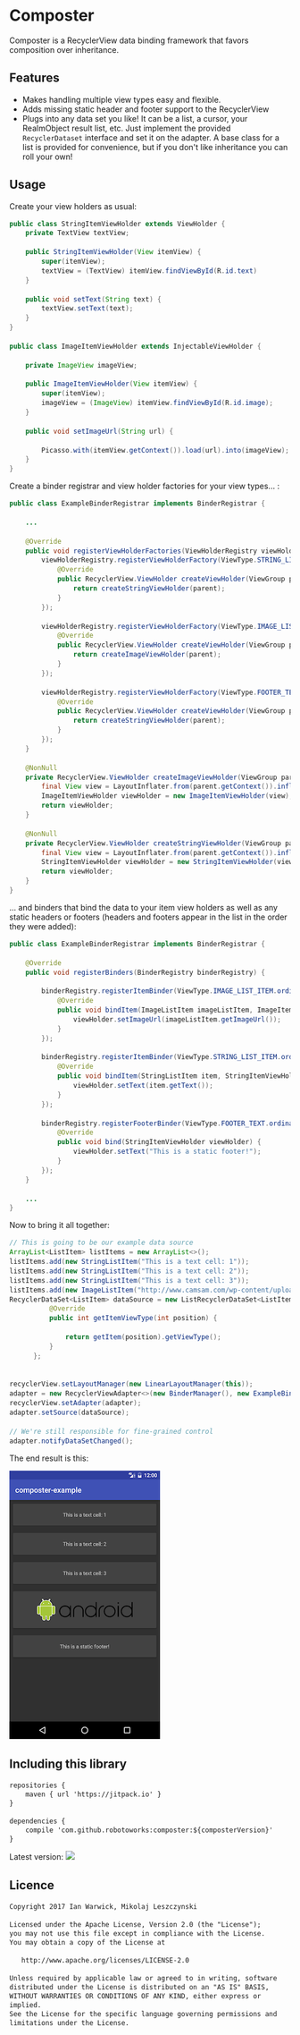 # Composter

Composter is a RecyclerView data binding framework that favors composition over inheritance.


## Features
*   Makes handling multiple view types easy and flexible.
*   Adds missing static header and footer support to the RecyclerView
*   Plugs into any data set you like! It can be a list, a cursor, your RealmObject result list, etc. Just implement the provided `RecyclerDataset` interface and set it on the adapter. A base class for a list is provided for convenience, but if you don't like inheritance you can roll your own!


## Usage
Create your view holders as usual:

```java
public class StringItemViewHolder extends ViewHolder {
    private TextView textView;

    public StringItemViewHolder(View itemView) {
        super(itemView);
        textView = (TextView) itemView.findViewById(R.id.text)
    }

    public void setText(String text) {
        textView.setText(text);
    }
}

public class ImageItemViewHolder extends InjectableViewHolder {

    private ImageView imageView;

    public ImageItemViewHolder(View itemView) {
        super(itemView);
        imageView = (ImageView) itemView.findViewById(R.id.image);
    }

    public void setImageUrl(String url) {

        Picasso.with(itemView.getContext()).load(url).into(imageView);
    }
}
```
Create a binder registrar and view holder factories for your view types... :

```java
public class ExampleBinderRegistrar implements BinderRegistrar {

    ...

    @Override
    public void registerViewHolderFactories(ViewHolderRegistry viewHolderRegistry) {
        viewHolderRegistry.registerViewHolderFactory(ViewType.STRING_LIST_ITEM.ordinal(), new ViewHolderFactory() {
            @Override
            public RecyclerView.ViewHolder createViewHolder(ViewGroup parent) {
                return createStringViewHolder(parent);
            }
        });

        viewHolderRegistry.registerViewHolderFactory(ViewType.IMAGE_LIST_ITEM.ordinal(), new ViewHolderFactory() {
            @Override
            public RecyclerView.ViewHolder createViewHolder(ViewGroup parent) {
                return createImageViewHolder(parent);
            }
        });

        viewHolderRegistry.registerViewHolderFactory(ViewType.FOOTER_TEXT.ordinal(), new ViewHolderFactory() {
            @Override
            public RecyclerView.ViewHolder createViewHolder(ViewGroup parent) {
                return createStringViewHolder(parent);
            }
        });
    }

    @NonNull
    private RecyclerView.ViewHolder createImageViewHolder(ViewGroup parent) {
        final View view = LayoutInflater.from(parent.getContext()).inflate(R.layout.list_item_image, parent, false);
        ImageItemViewHolder viewHolder = new ImageItemViewHolder(view);
        return viewHolder;
    }

    @NonNull
    private RecyclerView.ViewHolder createStringViewHolder(ViewGroup parent) {
        final View view = LayoutInflater.from(parent.getContext()).inflate(R.layout.list_item_string, parent, false);
        StringItemViewHolder viewHolder = new StringItemViewHolder(view);
        return viewHolder;
    }
}
```

... and binders that bind the data to your item view holders as well as any static headers or footers (headers and footers appear in the list in the order they were added):

```java
public class ExampleBinderRegistrar implements BinderRegistrar {

    @Override
    public void registerBinders(BinderRegistry binderRegistry) {

        binderRegistry.registerItemBinder(ViewType.IMAGE_LIST_ITEM.ordinal(), new ItemBinder<ImageListItem, ImageItemViewHolder>() {
            @Override
            public void bindItem(ImageListItem imageListItem, ImageItemViewHolder viewHolder) {
                viewHolder.setImageUrl(imageListItem.getImageUrl());
            }
        });

        binderRegistry.registerItemBinder(ViewType.STRING_LIST_ITEM.ordinal(), new ItemBinder<StringListItem, StringItemViewHolder>() {
            @Override
            public void bindItem(StringListItem item, StringItemViewHolder viewHolder) {
                viewHolder.setText(item.getText());
            }
        });

        binderRegistry.registerFooterBinder(ViewType.FOOTER_TEXT.ordinal(), new StaticBinder<StringItemViewHolder>() {
            @Override
            public void bind(StringItemViewHolder viewHolder) {
                viewHolder.setText("This is a static footer!");
            }
        });
    }

    ...
}
```

Now to bring it all together:

```java
// This is going to be our example data source
ArrayList<ListItem> listItems = new ArrayList<>();
listItems.add(new StringListItem("This is a text cell: 1"));
listItems.add(new StringListItem("This is a text cell: 2"));
listItems.add(new StringListItem("This is a text cell: 3"));
listItems.add(new ImageListItem("http://www.camsam.com/wp-content/uploads/2015/04/Android_Logo_2014.svg_.png"));
RecyclerDataSet<ListItem> dataSource = new ListRecyclerDataSet<ListItem>(listItems) {
          @Override
          public int getItemViewType(int position) {

              return getItem(position).getViewType();
          }
      };


recyclerView.setLayoutManager(new LinearLayoutManager(this));
adapter = new RecyclerViewAdapter<>(new BinderManager(), new ExampleBinderRegistrar());
recyclerView.setAdapter(adapter);
adapter.setSource(dataSource);

// We're still responsible for fine-grained control
adapter.notifyDataSetChanged();
```

The end result is this:

![](example.png)

## Including this library
```
repositories {
    maven { url 'https://jitpack.io' }
}

dependencies {  
    compile 'com.github.robotoworks:composter:${composterVersion}'
}
```

Latest version:
[![](https://jitpack.io/v/robotoworks/composter.svg)](https://jitpack.io/#robotoworks/composter)

## Licence

```
Copyright 2017 Ian Warwick, Mikolaj Leszczynski

Licensed under the Apache License, Version 2.0 (the "License");
you may not use this file except in compliance with the License.
You may obtain a copy of the License at

   http://www.apache.org/licenses/LICENSE-2.0

Unless required by applicable law or agreed to in writing, software
distributed under the License is distributed on an "AS IS" BASIS,
WITHOUT WARRANTIES OR CONDITIONS OF ANY KIND, either express or implied.
See the License for the specific language governing permissions and
limitations under the License.
```
